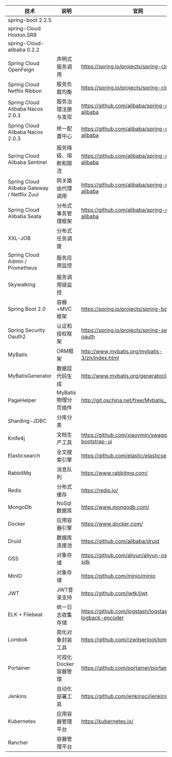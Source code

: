 












| 技术                   | 说明                 | 官网                                                 |
| ---------------------- | -------------------- | ---------------------------------------------------- |
| spring-boot 2.2.5|||
| spring-Cloud Hoxton.SR8 |||
| spring-Cloud-alibaba 0.2.2|||
| Spring Cloud OpenFeign | 声明式服务调用 | https://spring.io/projects/spring-cloud |
| Spring Cloud Netflix Ribbon| 服务负载均衡  | https://spring.io/projects/spring-cloud  |
| Spring Cloud Alibaba Nacos 2.0.3| 服务治理注册与发现 | https://github.com/alibaba/spring-cloud-alibaba |
| Spring Cloud Alibaba Nacos 2.0.3 | 统一配置中心 | https://github.com/alibaba/spring-cloud-alibaba |
| Spring Cloud Alibaba Sentinel| 服务降级、熔断和限流| https://github.com/alibaba/spring-cloud-alibaba |
| Spring Cloud Alibaba Gateway / Netflix Zuul| 网关路由代理调用 | https://github.com/alibaba/spring-cloud-alibaba |
| Spring Cloud Alibaba Seata  | 分布式事务管理框架 | https://github.com/alibaba/spring-cloud-alibaba |
| XXL-JOB| 分布式任务调度 ||
| Spring Cloud Admin / Prometheus| 服务应用监控 ||
| Skywalking| 服务调用链监控 ||
| Spring Boot 2.0           | 容器+MVC框架         | https://spring.io/projects/spring-boot               |
| Spring Security Oauth2 | 认证和授权框架       | https://spring.io/projects/spring-security-oauth     |
| MyBatis                | ORM框架              | http://www.mybatis.org/mybatis-3/zh/index.html       |
| MyBatisGenerator       | 数据层代码生成       | http://www.mybatis.org/generator/index.html          |
| PageHelper             | MyBatis物理分页插件  | http://git.oschina.net/free/Mybatis_PageHelper       |
| Sharding-JDBC | 分库分表 ||
| Knife4j                | 文档生产工具         | https://github.com/xiaoymin/swagger-bootstrap-ui     |
| Elasticsearch          | 全文搜索引擎             | https://github.com/elastic/elasticsearch             |
| RabbitMq               | 消息队列             | https://www.rabbitmq.com/                            |
| Redis                  | 分布式缓存           | https://redis.io/                                    |
| MongoDb                | NoSql数据库          | https://www.mongodb.com/                             |
| Docker                 | 应用容器引擎         | https://www.docker.com/                              |
| Druid                  | 数据库连接池         | https://github.com/alibaba/druid                     |
| OSS                    | 对象存储             | https://github.com/aliyun/aliyun-oss-java-sdk        |
| MinIO                  | 对象存储             | https://github.com/minio/minio                       |
| JWT                    | JWT登录支持          | https://github.com/jwtk/jjwt                         |
| ELK + Filebeat         | 统一日志收集存储     | https://github.com/logstash/logstash-logback-encoder |
| Lombok                 | 简化对象封装工具     | https://github.com/rzwitserloot/lombok               |
| Portainer              | 可视化Docker容器管理 | https://github.com/portainer/portainer               |
| Jenkins                | 自动化部署工具       | https://github.com/jenkinsci/jenkins                 |
| Kubernetes             | 应用容器管理平台     | https://kubernetes.io/                               |
| Rancher| 容器管理平台 ||
